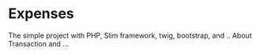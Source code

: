 # Expenses
The simple project with PHP, Slim framework, twig, bootstrap, and .. 
About Transaction and ...
